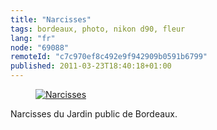```yaml
---
title: "Narcisses"
tags: bordeaux, photo, nikon d90, fleur
lang: "fr"
node: "69088"
remoteId: "c7c970ef8c492e9f942909b0591b6799"
published: 2011-03-23T18:40:18+01:00
---
```

<figure class="object-center"><a href="/images/narcisses.jpg"><img loading="lazy" src="/images/660x/narcisses.jpg" alt="Narcisses">
</a></figure>


Narcisses du Jardin public de Bordeaux.

